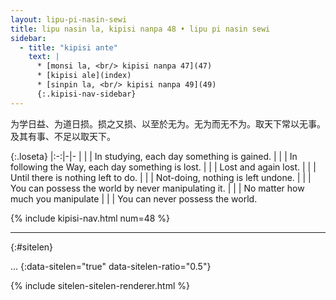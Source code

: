 ```yaml
---
layout: lipu-pi-nasin-sewi
title: lipu nasin la, kipisi nanpa 48 • lipu pi nasin sewi
sidebar:
  - title: "kipisi ante"
    text: |
      * [monsi la, <br/> kipisi nanpa 47](47)
      * [kipisi ale](index)
      * [sinpin la, <br/> kipisi nanpa 49](49)
      {:.kipisi-nav-sidebar}
---
```


为学日益、为道日损。损之又损、以至於无为。无为而无不为。取天下常以无事。及其有事、不足以取天下。

{:.loseta}
|:-:|-|-
|  |  | In studying, each day something is gained.
|  |  | In following the Way, each day something is lost.
|  |  | Lost and again lost.
|  |  | Until there is nothing left to do.
|  |  | Not-doing, nothing is left undone.
|  |  | You can possess the world by never manipulating it.
|  |  | No matter how much you manipulate
|  |  | You can never possess the world.

{% include kipisi-nav.html num=48 %}

-------
{:#sitelen}

...
{:data-sitelen="true" data-sitelen-ratio="0.5"}

{% include sitelen-sitelen-renderer.html %}

